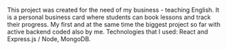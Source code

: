 This project was created for the need of my business - teaching English. 
It is a personal business card where students can book lessons and track
their progress. My first and at the same time the biggest project so far
with active backend coded also by me.
Technologies that I used: React and Express.js / Node, MongoDB.
